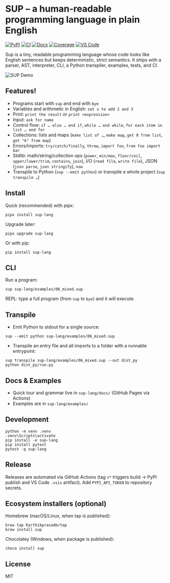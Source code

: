 SUP – a human‑readable programming language in plain English
===========================================================

[![PyPI](https://img.shields.io/pypi/v/sup-lang)](https://pypi.org/project/sup-lang/) [![CI](https://github.com/Karthikprasadm/Sup/actions/workflows/ci.yml/badge.svg)](https://github.com/Karthikprasadm/Sup/actions/workflows/ci.yml) [![Docs](https://img.shields.io/badge/docs-online-blue)](https://github.com/Karthikprasadm/Sup/tree/main/sup-lang/docs) [![Coverage](https://img.shields.io/codecov/c/github/Karthikprasadm/Sup)](https://codecov.io/gh/Karthikprasadm/Sup) [![VS Code](https://img.shields.io/visual-studio-marketplace/v/wingspawn.sup-language-support?label=VS%20Code%20Extension)](https://marketplace.visualstudio.com/items?itemName=wingspawn.sup-language-support)

Sup is a tiny, readable programming language whose code looks like English sentences but keeps deterministic, strict semantics. It ships with a parser, AST, interpreter, CLI, a Python transpiler, examples, tests, and CI.

![SUP Demo](assets/demo.gif)

Features!
--------
- Programs start with `sup` and end with `bye`
- Variables and arithmetic in English: `set x to add 2 and 3`
- Print: `print the result` or `print <expression>`
- Input: `ask for name`
- Control flow: `if … else … end if`, `while … end while`, `for each item in list … end for`
- Collections: lists and maps (`make list of …`, `make map`, `get 0 from list`, `get "k" from map`)
- Errors/imports: `try/catch/finally`, `throw`, `import foo`, `from foo import bar`
- Stdlib: math/string/collection ops (`power`, `min/max`, `floor/ceil`, `upper/lower/trim`, `contains`, `join`), I/O (`read file`, `write file`), JSON (`json parse`, `json stringify`), `now`
- Transpile to Python (`sup --emit python`) or transpile a whole project (`sup transpile …`)

Install
-------
Quick (recommended) with pipx:
```
pipx install sup-lang
```
Upgrade later:
```
pipx upgrade sup-lang
```

Or with pip:
```
pip install sup-lang
```

CLI
---
Run a program:
```
sup sup-lang/examples/06_mixed.sup
```

REPL: type a full program (from `sup` to `bye`) and it will execute.

Transpile
---------
- Emit Python to stdout for a single source:
```
sup --emit python sup-lang/examples/06_mixed.sup
```
- Transpile an entry file and all imports to a folder with a runnable entrypoint:
```
sup transpile sup-lang/examples/06_mixed.sup --out dist_py
python dist_py/run.py
```

Docs & Examples
---------------
- Quick tour and grammar live in `sup-lang/docs/` (GitHub Pages via Actions)
- Examples are in `sup-lang/examples/`

Development
-----------
```
python -m venv .venv
.venv\Scripts\activate
pip install -e sup-lang
pip install pytest
pytest -q sup-lang
```

Release
-------
Releases are automated via GitHub Actions (tag `v*` triggers build → PyPI publish and VS Code `.vsix` artifact). Add `PYPI_API_TOKEN` to repository secrets.

Ecosystem installers (optional)
-------------------------------
Homebrew (macOS/Linux, when tap is published):
```
brew tap Karthikprasadm/tap
brew install sup
```

Chocolatey (Windows, when package is published):
```
choco install sup
```

License
-------
MIT


